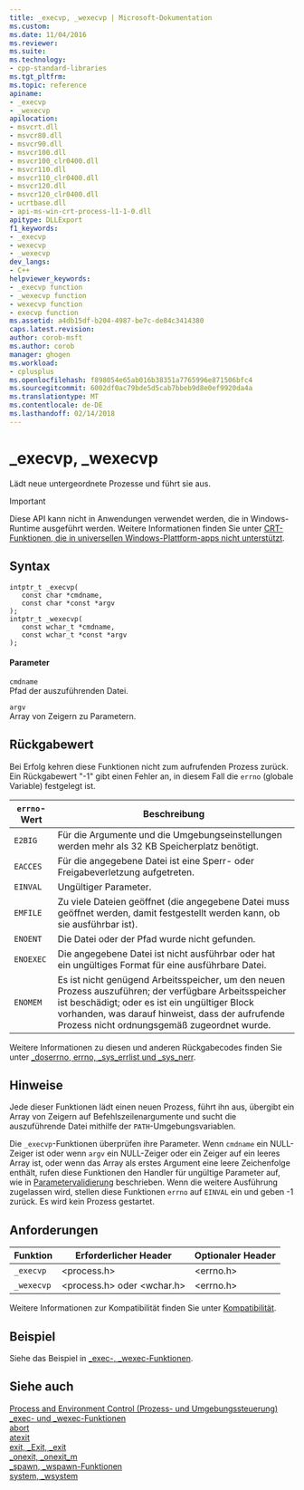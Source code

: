 ```yaml
---
title: _execvp, _wexecvp | Microsoft-Dokumentation
ms.custom: 
ms.date: 11/04/2016
ms.reviewer: 
ms.suite: 
ms.technology:
- cpp-standard-libraries
ms.tgt_pltfrm: 
ms.topic: reference
apiname:
- _execvp
- _wexecvp
apilocation:
- msvcrt.dll
- msvcr80.dll
- msvcr90.dll
- msvcr100.dll
- msvcr100_clr0400.dll
- msvcr110.dll
- msvcr110_clr0400.dll
- msvcr120.dll
- msvcr120_clr0400.dll
- ucrtbase.dll
- api-ms-win-crt-process-l1-1-0.dll
apitype: DLLExport
f1_keywords:
- _execvp
- wexecvp
- _wexecvp
dev_langs:
- C++
helpviewer_keywords:
- _execvp function
- _wexecvp function
- wexecvp function
- execvp function
ms.assetid: a4db15df-b204-4987-be7c-de84c3414380
caps.latest.revision: 
author: corob-msft
ms.author: corob
manager: ghogen
ms.workload:
- cplusplus
ms.openlocfilehash: f898054e65ab016b38351a7765996e871506bfc4
ms.sourcegitcommit: 6002df0ac79bde5d5cab7bbeb9d8e0ef9920da4a
ms.translationtype: MT
ms.contentlocale: de-DE
ms.lasthandoff: 02/14/2018
---
```

# <a name="execvp-wexecvp"></a>_execvp, _wexecvp
Lädt neue untergeordnete Prozesse und führt sie aus.  
  
> [!IMPORTANT]
>  Diese API kann nicht in Anwendungen verwendet werden, die in Windows-Runtime ausgeführt werden. Weitere Informationen finden Sie unter [CRT-Funktionen, die in universellen Windows-Plattform-apps nicht unterstützt](../../cppcx/crt-functions-not-supported-in-universal-windows-platform-apps.md).  
  
## <a name="syntax"></a>Syntax  
  
```  
intptr_t _execvp(   
   const char *cmdname,  
   const char *const *argv   
);  
intptr_t _wexecvp(   
   const wchar_t *cmdname,  
   const wchar_t *const *argv   
);  
```  
  
#### <a name="parameters"></a>Parameter  
 `cmdname`  
 Pfad der auszuführenden Datei.  
  
 `argv`  
 Array von Zeigern zu Parametern.  
  
## <a name="return-value"></a>Rückgabewert  
 Bei Erfolg kehren diese Funktionen nicht zum aufrufenden Prozess zurück. Ein Rückgabewert "-1" gibt einen Fehler an, in diesem Fall die `errno` (globale Variable) festgelegt ist.  
  
|`errno`-Wert|Beschreibung|  
|-------------------|-----------------|  
|`E2BIG`|Für die Argumente und die Umgebungseinstellungen werden mehr als 32 KB Speicherplatz benötigt.|  
|`EACCES`|Für die angegebene Datei ist eine Sperr- oder Freigabeverletzung aufgetreten.|  
|`EINVAL`|Ungültiger Parameter.|  
|`EMFILE`|Zu viele Dateien geöffnet (die angegebene Datei muss geöffnet werden, damit festgestellt werden kann, ob sie ausführbar ist).|  
|`ENOENT`|Die Datei oder der Pfad wurde nicht gefunden.|  
|`ENOEXEC`|Die angegebene Datei ist nicht ausführbar oder hat ein ungültiges Format für eine ausführbare Datei.|  
|`ENOMEM`|Es ist nicht genügend Arbeitsspeicher, um den neuen Prozess auszuführen; der verfügbare Arbeitsspeicher ist beschädigt; oder es ist ein ungültiger Block vorhanden, was darauf hinweist, dass der aufrufende Prozess nicht ordnungsgemäß zugeordnet wurde.|  
  
 Weitere Informationen zu diesen und anderen Rückgabecodes finden Sie unter [_doserrno, errno, _sys_errlist und _sys_nerr](../../c-runtime-library/errno-doserrno-sys-errlist-and-sys-nerr.md).  
  
## <a name="remarks"></a>Hinweise  
 Jede dieser Funktionen lädt einen neuen Prozess, führt ihn aus, übergibt ein Array von Zeigern auf Befehlszeilenargumente und sucht die auszuführende Datei mithilfe der `PATH`-Umgebungsvariablen.  
  
 Die `_execvp`-Funktionen überprüfen ihre Parameter. Wenn `cmdname` ein NULL-Zeiger ist oder wenn `argv` ein NULL-Zeiger oder ein Zeiger auf ein leeres Array ist, oder wenn das Array als erstes Argument eine leere Zeichenfolge enthält, rufen diese Funktionen den Handler für ungültige Parameter auf, wie in [Parametervalidierung](../../c-runtime-library/parameter-validation.md) beschrieben. Wenn die weitere Ausführung zugelassen wird, stellen diese Funktionen `errno` auf `EINVAL` ein und geben -1 zurück. Es wird kein Prozess gestartet.  
  
## <a name="requirements"></a>Anforderungen  
  
|Funktion|Erforderlicher Header|Optionaler Header|  
|--------------|---------------------|---------------------|  
|`_execvp`|\<process.h>|\<errno.h>|  
|`_wexecvp`|\<process.h> oder \<wchar.h>|\<errno.h>|  
  
 Weitere Informationen zur Kompatibilität finden Sie unter [Kompatibilität](../../c-runtime-library/compatibility.md).  
  
## <a name="example"></a>Beispiel  
 Siehe das Beispiel in [_exec-, _wexec-Funktionen](../../c-runtime-library/exec-wexec-functions.md).  
  
## <a name="see-also"></a>Siehe auch  
 [Process and Environment Control (Prozess- und Umgebungssteuerung)](../../c-runtime-library/process-and-environment-control.md)   
 [_exec- und _wexec-Funktionen](../../c-runtime-library/exec-wexec-functions.md)   
 [abort](../../c-runtime-library/reference/abort.md)   
 [atexit](../../c-runtime-library/reference/atexit.md)   
 [exit, _Exit, _exit](../../c-runtime-library/reference/exit-exit-exit.md)   
 [_onexit, _onexit_m](../../c-runtime-library/reference/onexit-onexit-m.md)   
 [_spawn, _wspawn-Funktionen](../../c-runtime-library/spawn-wspawn-functions.md)   
 [system, _wsystem](../../c-runtime-library/reference/system-wsystem.md)